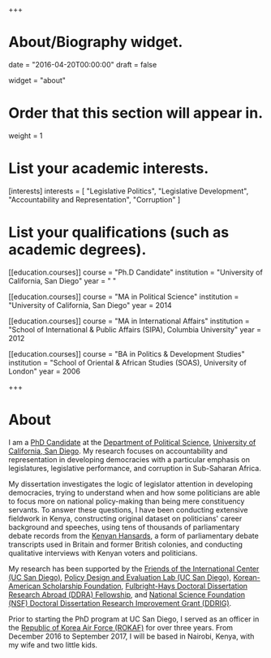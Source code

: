 +++
# About/Biography widget.

date = "2016-04-20T00:00:00"
draft = false

widget = "about"

# Order that this section will appear in.
weight = 1

# List your academic interests.
[interests]
  interests = [
  "Legislative Politics",
  "Legislative Development",
  "Accountability and Representation",
  "Corruption"
  ]

# List your qualifications (such as academic degrees).
[[education.courses]]
  course = "Ph.D Candidate"
  institution = "University of California, San Diego"
  year = " "

[[education.courses]]
  course = "MA in Political Science"
  institution = "University of California, San Diego"
  year = 2014

[[education.courses]]
  course = "MA in International Affairs"
  institution = "School of International & Public Affairs (SIPA), Columbia University"
  year = 2012

[[education.courses]]
  course = "BA in Politics & Development Studies"
  institution = "School of Oriental & African Studies (SOAS), University of London"
  year = 2006
 
+++

# About

I am a [PhD Candidate](https://polisci.ucsd.edu/grad/current-students/index.html) at the [Department of Political Science](http://polisci.ucsd.edu/), [University of California, San Diego](http://www.ucsd.edu/). My research focuses on accountability and representation in developing democracies with a particular emphasis on legislatures, legislative performance, and corruption in Sub-Saharan Africa. 

My dissertation investigates the logic of legislator attention in developing democracies, trying to understand when and how some politicians are able to focus more on national policy-making than being mere constituency servants. To answer these questions, I have been conducting extensive fieldwork in Kenya, constructing original dataset on politicians' career background and speeches, using tens of thousands of parliamentary debate records from the [Kenyan Hansards](http://www.parliament.go.ke/index.php/the-national-assembly/house-business/hansard), a form of parliamentary debate transcripts used in Britain and former British colonies, and conducting qualitative interviews with Kenyan voters and politicians.

My research has been supported by the [Friends of the International Center (UC San Diego)](http://icenter.ucsd.edu/friends/), [Policy Design and Evaluation Lab (UC San Diego)](http://pdel.ucsd.edu), [Korean-American Scholarship Foundation](http://www.kasf.org), [Fulbright-Hays Doctoral Dissertation Research Abroad (DDRA) Fellowship](https://ed.gov/programs/iegpsddrap/index.html), and [National Science Foundation (NSF) Doctoral Dissertation Research Improvement Grant (DDRIG)](https://www.nsf.gov/funding/pgm_summ.jsp?pims_id=505214). 

Prior to starting the PhD program at UC San Diego, I served as an officer in the [Republic of Korea Air Force (ROKAF)](http://www.airforce.mil.kr:8081/user/indexMain.action?command=&siteId=airforce-eng) for over three years. From December 2016 to September 2017, I will be based in Nairobi, Kenya, with my wife and two little kids. 



